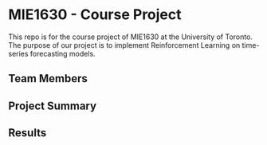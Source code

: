 # MIE1630 - Course Project

This repo is for the course project of MIE1630 at the University of Toronto. The purpose of our project is to implement Reinforcement Learning on time-series forecasting models. 

## Team Members

## Project Summary

## Results
